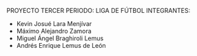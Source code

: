 PROYECTO TERCER PERIODO: LIGA DE FÚTBOL
INTEGRANTES:
- Kevin Josué Lara Menjívar
- Máximo Alejandro Zamora
- Miguel Ángel Braghiroli Lemus
- Andrés Enrique Lemus de León
